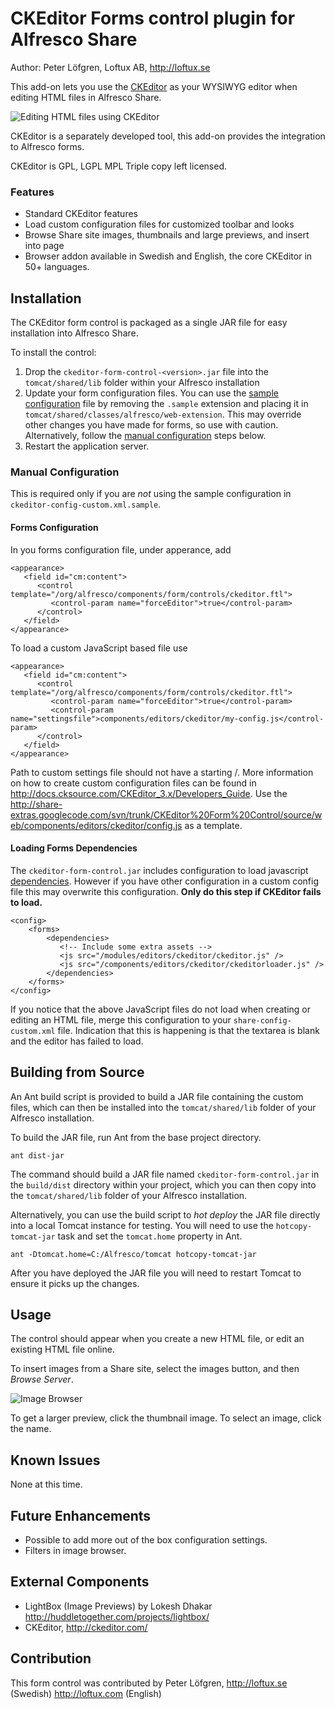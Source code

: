 CKEditor Forms control plugin for Alfresco Share
====================================

Author: Peter Löfgren, Loftux AB, http://loftux.se

This add-on lets you use the [CKEditor](http://ckeditor.com) as your WYSIWYG editor when editing HTML files in Alfresco Share.

![Editing HTML files using CKEditor](screenshots/ckeditor-edit.png)

CKEditor is a separately developed tool, this add-on provides the integration to Alfresco forms.

CKEditor is GPL, LGPL MPL Triple copy left licensed.

### Features

  * Standard CKEditor features
  * Load custom configuration files for customized toolbar and looks
  * Browse Share site images, thumbnails and large previews, and insert into page
  * Browser addon available in Swedish and English, the core CKEditor in 50+ languages.    

Installation
------------

The CKEditor form control is packaged as a single JAR file for easy installation into Alfresco Share.

To install the control:

  1. Drop the `ckeditor-form-control-<version>.jar` file into the `tomcat/shared/lib` folder within your Alfresco installation
  2.  Update your form configuration files. You can use the [sample configuration](ckeditor-config-custom.xml.sample) file by removing the `.sample` extension and placing it in `tomcat/shared/classes/alfresco/web-extension`. This may override other changes you have made for forms, so use with caution. Alternatively, follow the [manual configuration](#manual-configuration) steps below.
  3. Restart the application server.

### Manual Configuration

This is required only if you are _not_ using the sample configuration in `ckeditor-config-custom.xml.sample`.

#### Forms Configuration

In you forms configuration file, under apperance, add

    <appearance>
       <field id="cm:content">
          <control template="/org/alfresco/components/form/controls/ckeditor.ftl">
             <control-param name="forceEditor">true</control-param>
          </control>
       </field>
    </appearance>

To load a custom JavaScript based file use

    <appearance>
       <field id="cm:content">
          <control template="/org/alfresco/components/form/controls/ckeditor.ftl">
             <control-param name="forceEditor">true</control-param>
             <control-param name="settingsfile">components/editors/ckeditor/my-config.js</control-param>
          </control>
       </field>
    </appearance>

Path to custom settings file should not have a starting /. More information on how to create custom configuration files can be found in http://docs.cksource.com/CKEditor_3.x/Developers_Guide.
Use the http://share-extras.googlecode.com/svn/trunk/CKEditor%20Form%20Control/source/web/components/editors/ckeditor/config.js as a template.

#### Loading Forms Dependencies

The `ckeditor-form-control.jar` includes configuration to load javascript [dependencies](http://wiki.alfresco.com/wiki/Forms#dependencies). However if you have other configuration in a custom config file this may overwrite this configuration. __Only do this step if CKEditor fails to load.__

    <config>
        <forms>
	        <dependencies>
               <!-- Include some extra assets --> 
               <js src="/modules/editors/ckeditor/ckeditor.js" />
               <js src="/components/editors/ckeditor/ckeditorloader.js" />
            </dependencies>
        </forms>
    </config>

If you notice that the above JavaScript files do not load when creating or editing an HTML file, merge this configuration to your `share-config-custom.xml` file. Indication that this is happening is that the textarea is blank and the editor has failed to load.
  
Building from Source
---------------------

An Ant build script is provided to build a JAR file containing the custom files, which can then be installed into the `tomcat/shared/lib` folder of your Alfresco installation.

To build the JAR file, run Ant from the base project directory.

    ant dist-jar

The command should build a JAR file named `ckeditor-form-control.jar` in the `build/dist` directory within your project, which you can then copy into the `tomcat/shared/lib` folder of your Alfresco installation.

Alternatively, you can use the build script to _hot deploy_ the JAR file directly into a local Tomcat instance for testing. You will need to use the `hotcopy-tomcat-jar` task and set the `tomcat.home` property in Ant.

    ant -Dtomcat.home=C:/Alfresco/tomcat hotcopy-tomcat-jar
    
After you have deployed the JAR file you will need to restart Tomcat to ensure it picks up the changes.

Usage
-----

The control should appear when you create a new HTML file, or edit an existing HTML file online.

To insert images from a Share site, select the images button, and then _Browse Server_.

![Image Browser](screenshots/ckeditor-filebrowser.png)

To get a larger preview, click the thumbnail image. To select an image, click the name.

Known Issues
------------
None at this time.

Future Enhancements
-------------------

* Possible to add more out of the box configuration settings.
* Filters in image browser.

External Components
-------------------

  * LightBox (Image Previews) by Lokesh Dhakar http://huddletogether.com/projects/lightbox/
  * CKEditor, http://ckeditor.com/

Contribution
------------

This form control was contributed by Peter Löfgren, http://loftux.se (Swedish) http://loftux.com (English)
